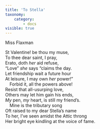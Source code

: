 ```yaml
---
title: 'To Stella'
taxonomy:
    category:
        - docs
visible: true
---
```


<div class="author">Miss Flaxman</div>

St Valentine! be thou my muse,  
To thee dear saint, I pray,  
Erato, doth *her* aid refuse,  
“Love” *she* says “claims the day.  
Let friendship wait a future hour  
At leisure, I may own *her* power!”  
&emsp;Forbid it, all the powers above!  
Resist that all-usurping love,  
Others may let him gain his ends,  
*My* pen, *my* heart, is still my friend’s.  
&emsp;Mine is the tributary song  
Oft raised to my dear Stella’s name  
To her, I’ve seen amidst the Attic throng  
Her bright eye kindling at the voice of fame.
